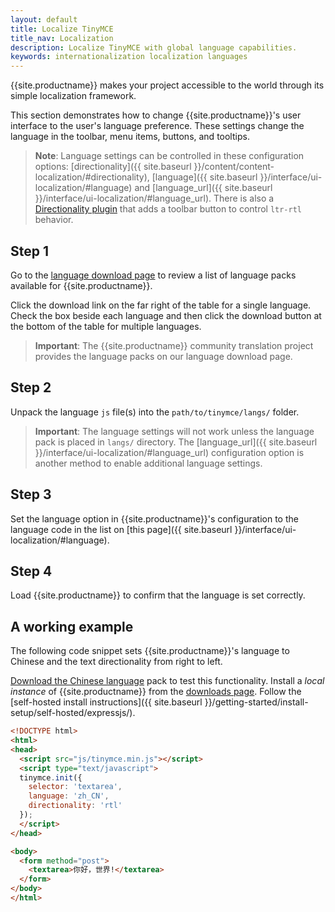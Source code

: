 ```yaml
---
layout: default
title: Localize TinyMCE
title_nav: Localization
description: Localize TinyMCE with global language capabilities.
keywords: internationalization localization languages
---
```


{{site.productname}} makes your project accessible to the world through its simple localization framework.

This section demonstrates how to change {{site.productname}}'s user interface to the user's language preference. These settings change the language in the toolbar, menu items, buttons, and tooltips.

> **Note**: Language settings can be controlled in these configuration options: [directionality]({{ site.baseurl }}/content/content-localization/#directionality), [language]({{ site.baseurl }}/interface/ui-localization/#language) and  [language_url]({{ site.baseurl }}/interface/ui-localization/#language_url). There is also a [Directionality plugin]({{site.baseurl}}/plugins-ref/opensource/directionality/) that adds a toolbar button to control `ltr-rtl` behavior.

## Step 1

Go to the [language download page]({{site.gettiny}}/language-packages/) to review a list of language packs available for {{site.productname}}.

Click the download link on the far right of the table for a single language. Check the box beside each language and then click the download button at the bottom of the table for multiple languages.

> **Important**: The {{site.productname}} community translation project provides the language packs on our language download page.

## Step 2

Unpack the language `js` file(s) into the `path/to/tinymce/langs/` folder.

> **Important**: The language settings will not work unless the language pack is placed in `langs/` directory. The [language_url]({{ site.baseurl }}/interface/ui-localization/#language_url) configuration option is another method to enable additional language settings.

## Step 3

Set the language option in {{site.productname}}'s configuration to the language code in the list on [this page]({{ site.baseurl }}/interface/ui-localization/#language).

## Step 4

Load {{site.productname}} to confirm that the language is set correctly.

## A working example

The following code snippet sets {{site.productname}}'s language to Chinese and the text directionality from right to left.

[Download the Chinese language]({{site.gettiny}}/language-packages/) pack to test this functionality. Install a *local instance* of {{site.productname}} from the [downloads page]({{site.gettiny}}/). Follow the [self-hosted install instructions]({{ site.baseurl }}/getting-started/install-setup/self-hosted/expressjs/).

```html
<!DOCTYPE html>
<html>
<head>
  <script src="js/tinymce.min.js"></script>
  <script type="text/javascript">
  tinymce.init({
    selector: 'textarea',
    language: 'zh_CN',
    directionality: 'rtl'
  });
  </script>
</head>

<body>
  <form method="post">
    <textarea>你好，世界!</textarea>
  </form>
</body>
</html>
```
